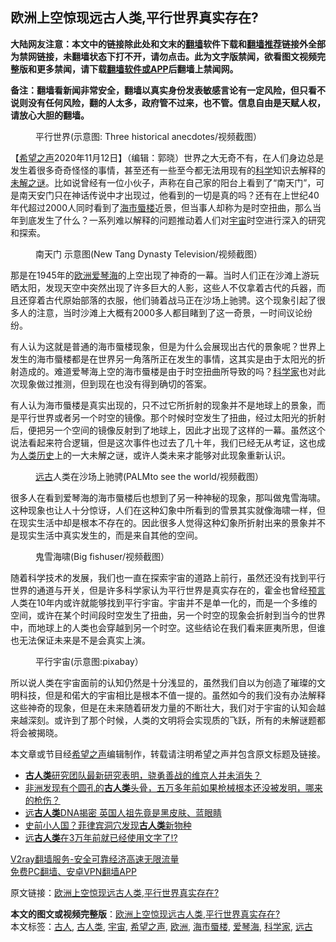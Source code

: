  <h2>欧洲上空惊现远古人类,平行世界真实存在?</h2> <p class="notice"><b>大陆网友注意：本文中的链接除此处和文末的<a href="https://github.com/bannedbook/fanqiang" >翻墙</a>软件下载和<a href="https://github.com/killgcd/justmysocks/blob/master/README.md">翻墙推荐</a>链接外全部为禁网链接，未翻墙状态下打不开，请勿点击。此为文字版禁闻，欲看图文视频完整版和更多禁闻，请下载<a href="https://github.com/bannedbook/fanqiang">翻墙软件或APP</a>后翻墙上禁闻网。</p><p>备注：翻墙看新闻非常安全，翻墙以真实身份发表敏感言论有一定风险，但只看不说则没有任何风险，翻的人太多，政府管不过来，也不管。信息自由是天赋人权，请放心大胆的翻墙。</b></p>  <div class="entry"> <figure><figcaption>平行世界(示意图: Three historical anecdotes/视频截图）</figcaption></figure> <p>【<span class='wp_keywordlink_affiliate'><a href="https://www.soundofhope.org" title="希望之声" target="_blank">希望之声</a></span>2020年11月12日】（编辑：郭晓）世界之大无奇不有，在人们身边总是发生着很多奇奇怪怪的事情，甚至还有一些至今都无法用现有的<span class='wp_keywordlink'><a href="https://www.bannedbook.org/forum11/topic309.html" title="禁片：“科学”的棍子" target="_blank">科学</a></span>知识去解释的<span class='wp_keywordlink_affiliate'><a href="https://www.bannedbook.org/bnews/aomi/earth/" title="未解之谜" target="_blank">未解之谜</a></span>。比如说曾经有一位小伙子，声称在自己家的阳台上看到了“南天门”，可是南天安门只在神话传说中才出现过，他看到的一切是真的吗？还有在上世纪40年代超过2000人同时看到了<a href="https://www.bannedbook.org/bnews/tag/%e6%b5%b7%e5%b8%82%e8%9c%83%e6%a5%bc/" class="st_tag internal_tag" rel="tag" title="标签 海市蜃楼 下的日志">海市蜃楼</a>近景，但当事人却称为是时空扭曲，那么当年到底发生了什么？一系列难以解释的问题推动着人们对<a href="https://www.bannedbook.org/bnews/tag/%e5%ae%87%e5%ae%99/" class="st_tag internal_tag" rel="tag" title="标签 宇宙 下的日志">宇宙</a>时空进行深入的研究和探索。</p> <figure><figcaption>南天门 示意图(New Tang Dynasty Television/视频截图）</figcaption></figure> <p>那是在1945年的<a href="https://www.bannedbook.org/bnews/tag/%e6%ac%a7%e6%b4%b2/" class="st_tag internal_tag" rel="tag" title="标签 欧洲 下的日志">欧洲</a><a href="https://www.bannedbook.org/bnews/tag/%E7%88%B1%E7%90%B4%E6%B5%B7/" class="st_tag internal_tag" rel="tag" title="标签 爱琴海 下的日志">爱琴海</a>的上空出现了神奇的一幕。当时人们正在沙滩上游玩晒太阳，发现天空中突然出现了许多巨大的人影，这些人不仅拿着古代的兵器，而且还穿着古代原始部落的衣服，他们骑着战马正在沙场上驰骋。这个现象引起了很多人的注意，当时沙滩上大概有2000多人都目睹到了这一奇景，一时间议论纷纷。</p>  <p>有人认为这就是普通的海市蜃楼现象，但是为什么会展现出古代的景象呢？世界上发生的海市蜃楼都是在世界另一角落所正在发生的事情，这其实是由于太阳光的折射造成的。难道爱琴海上空的海市蜃楼是由于时空扭曲所导致的吗？<a href="https://www.bannedbook.org/bnews/tag/%e7%a7%91%e5%ad%a6%e5%ae%b6/" class="st_tag internal_tag" rel="tag" title="标签 科学家 下的日志">科学家</a>也对此次现象做过推测，但到现在也没有得到确切的答案。</p> <p>有人认为海市蜃楼是真实出现的，只不过它所折射的现象并不是地球上的景象，而是平行世界或者另一个时空的镜像。那个时候时空发生了扭曲，经过太阳光的折射后，便把另一个空间的镜像反射到了地球上，因此才出现了这样的一幕。虽然这个说法看起来符合逻辑，但是这次事件也过去了几十年，我们已经无从考证，这也成为<span class='wp_keywordlink'><a href="https://www.bannedbook.org/forum3/topic1750.html" title="考古学禁区-被掩藏的人类历史" target="_blank">人类历史</a></span>上的一大未解之谜，或许人类未来才能够对此现象重新认识。</p>  <figure><figcaption><a href="https://www.bannedbook.org/bnews/tag/%E8%BF%9C%E5%8F%A4/" class="st_tag internal_tag" rel="tag" title="标签 远古 下的日志">远古</a>人类在沙场上驰骋(PALMto see the world/视频截图）</figcaption></figure> <p>很多人在看到爱琴海的海市蜃楼后也想到了另一种神秘的现象，那叫做鬼雪海啸。这种现象也让人十分惊讶，人们在这种幻象中所看到的雪景其实就像海啸一样，但在现实生活中却是根本不存在的。因此很多人觉得这种幻象所折射出来的景象并不是现实生活中真实发生的，而是来自其他的空间。</p> <figure><figcaption>鬼雪海啸(Big fishuser/视频截图）</figcaption></figure> <p>随着科学技术的发展，我们也一直在探索宇宙的道路上前行，虽然还没有找到平行世界的通道与开关，但是许多科学家认为平行世界是真实存在的，霍金也曾经<span class='wp_keywordlink'><a href="https://www.bannedbook.org/forum5/" title="预言玄学禁书下载" rel="nofollow">预言</a></span>人类在10年内或许就能够找到平行宇宙。宇宙并不是单一化的，而是一个多维的空间，或许在某个时间段时空发生了扭曲，另一个时空的现象会折射到当今的世界中，而地球上的人类也会穿越到另一个时空。这些结论在我们看来匪夷所思，但谁也无法保证未来是不是会真实上演。</p>  <figure><figcaption>平行宇宙(示意图:pixabay）</figcaption></figure> <p>所以说人类在宇宙面前的认知仍然是十分浅显的，虽然我们自以为创造了璀璨的文明科技，但是和偌大的宇宙相比是根本不值一提的。虽然如今的我们没有办法解释这些神奇的现象，但是在未来随着研发力量的不断壮大，我们对于宇宙的认知会越来越深刻。或许到了那个时候，人类的文明将会实现质的飞跃，所有的未解谜题都将会被揭晓。</p> <p>本文章或节目经<a href="https://www.bannedbook.org/bnews/tag/%e5%b8%8c%e6%9c%9b%e4%b9%8b%e5%a3%b0/" class="st_tag internal_tag" rel="tag" title="标签 希望之声 下的日志">希望之声</a>编辑制作，转载请注明希望之声并包含原文标题及链接。</p>  <ul class='op-related-articles' title='相关阅读'> <li><a href='https://www.bannedbook.org/bnews/comments/20201022/1418538.html' target='_blank'><b>古人类</b>研究团队最新研究表明，骁勇善战的维京人并未消失？</a></li> <li><a href='https://www.bannedbook.org/bnews/comments/20200927/1403803.html' target='_blank'>非洲发现有个圆孔的<b>古人类</b>头骨，五万多年前如果枪械根本还没被发明，哪来的枪伤？</a></li> <li><a href='https://www.bannedbook.org/bnews/taiwannews/20200811/1378310.html' target='_blank'>远<b>古人类</b>DNA揭密 英国人祖先竟是黑皮肤、蓝眼睛</a></li> <li><a href='https://www.bannedbook.org/bnews/aomi/history/20190413/1112701.html' target='_blank'>史前小人国？菲律宾洞穴发现<b>古人类</b>新物种</a></li> <li><a href='https://www.bannedbook.org/bnews/lifebaike/20181210/1044660.html' target='_blank'>远<b>古人类</b>在3万年前就已经使用文字了!?</a></li> </ul> <p class="texttj"> <a href="https://www.bannedbook.org/forum23/topic22702.html" target="_blank">V2ray翻墙服务-安全可靠经济高速无限流量</a><br/> <a href="https://github.com/bannedbook/fanqiang/wiki/%E7%A6%81%E9%97%BB%E7%BD%91%E5%AE%89%E5%8D%93%E7%BF%BB%E5%A2%99%E6%96%B0%E9%97%BBAPP" target="_blank">免费PC翻墙、安卓VPN翻墙APP</a></p><p>原文链接：<a class="src_link"  href="https://www.soundofhope.org/post/440926" target="_blank">欧洲上空惊现远古人类,平行世界真实存在?</a></p><a name='sharetosocial'></a>       <div><b>本文的图文或视频完整版</b>：<a href='https://www.bannedbook.org/bnews/comments/20201112/1430091.html'>欧洲上空惊现远古人类,平行世界真实存在?</a></div>  </div><!--END ENTRY--> <div class="postfooter"> <div>本文标签：<a href="https://www.bannedbook.org/bnews/tag/%e5%8f%a4%e4%ba%ba/" rel="tag">古人</a>, <a href="https://www.bannedbook.org/bnews/tag/%E5%8F%A4%E4%BA%BA%E7%B1%BB/" rel="tag">古人类</a>, <a href="https://www.bannedbook.org/bnews/tag/%e5%ae%87%e5%ae%99/" rel="tag">宇宙</a>, <a href="https://www.bannedbook.org/bnews/tag/%e5%b8%8c%e6%9c%9b%e4%b9%8b%e5%a3%b0/" rel="tag">希望之声</a>, <a href="https://www.bannedbook.org/bnews/tag/%e6%ac%a7%e6%b4%b2/" rel="tag">欧洲</a>, <a href="https://www.bannedbook.org/bnews/tag/%e6%b5%b7%e5%b8%82%e8%9c%83%e6%a5%bc/" rel="tag">海市蜃楼</a>, <a href="https://www.bannedbook.org/bnews/tag/%E7%88%B1%E7%90%B4%E6%B5%B7/" rel="tag">爱琴海</a>, <a href="https://www.bannedbook.org/bnews/tag/%e7%a7%91%e5%ad%a6%e5%ae%b6/" rel="tag">科学家</a>, <a href="https://www.bannedbook.org/bnews/tag/%E8%BF%9C%E5%8F%A4/" rel="tag">远古</a></div>  </div><!--END POSTFOOTER--> 